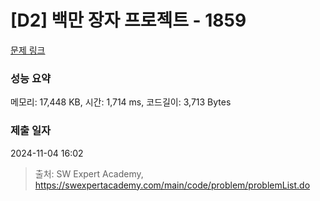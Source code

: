# [D2] 백만 장자 프로젝트 - 1859 

[문제 링크](https://swexpertacademy.com/main/code/problem/problemDetail.do?contestProbId=AV5LrsUaDxcDFAXc) 

### 성능 요약

메모리: 17,448 KB, 시간: 1,714 ms, 코드길이: 3,713 Bytes

### 제출 일자

2024-11-04 16:02



> 출처: SW Expert Academy, https://swexpertacademy.com/main/code/problem/problemList.do
